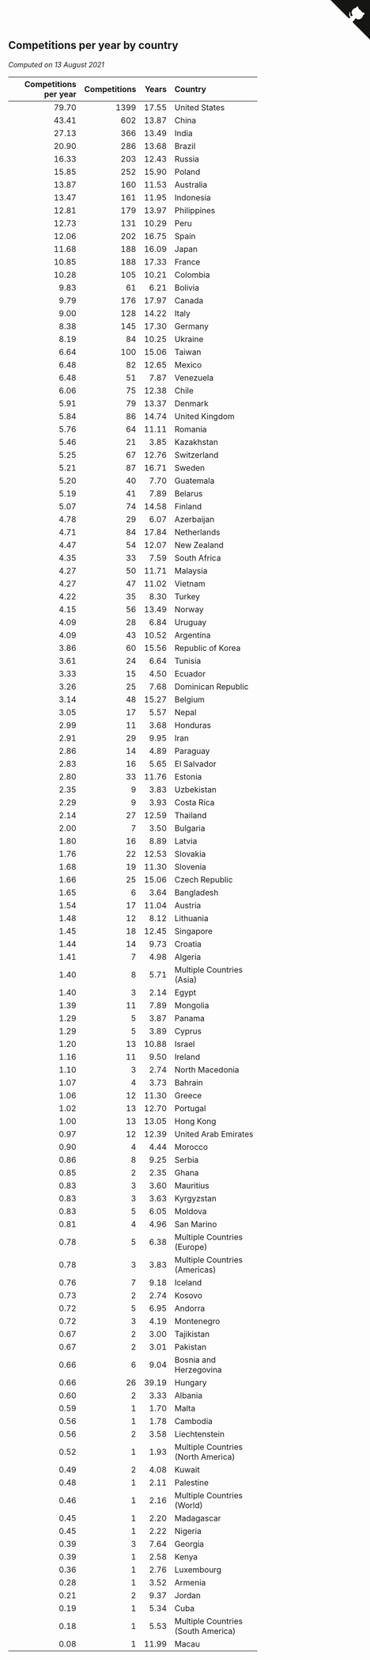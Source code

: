## Competitions per year by country

*Computed on 13 August 2021*

| Competitions per year | Competitions | Years | Country |
| ---: | ---: | ---: | :--- |
| 79.70 | 1399 | 17.55 | United States |
| 43.41 | 602 | 13.87 | China |
| 27.13 | 366 | 13.49 | India |
| 20.90 | 286 | 13.68 | Brazil |
| 16.33 | 203 | 12.43 | Russia |
| 15.85 | 252 | 15.90 | Poland |
| 13.87 | 160 | 11.53 | Australia |
| 13.47 | 161 | 11.95 | Indonesia |
| 12.81 | 179 | 13.97 | Philippines |
| 12.73 | 131 | 10.29 | Peru |
| 12.06 | 202 | 16.75 | Spain |
| 11.68 | 188 | 16.09 | Japan |
| 10.85 | 188 | 17.33 | France |
| 10.28 | 105 | 10.21 | Colombia |
| 9.83 | 61 | 6.21 | Bolivia |
| 9.79 | 176 | 17.97 | Canada |
| 9.00 | 128 | 14.22 | Italy |
| 8.38 | 145 | 17.30 | Germany |
| 8.19 | 84 | 10.25 | Ukraine |
| 6.64 | 100 | 15.06 | Taiwan |
| 6.48 | 82 | 12.65 | Mexico |
| 6.48 | 51 | 7.87 | Venezuela |
| 6.06 | 75 | 12.38 | Chile |
| 5.91 | 79 | 13.37 | Denmark |
| 5.84 | 86 | 14.74 | United Kingdom |
| 5.76 | 64 | 11.11 | Romania |
| 5.46 | 21 | 3.85 | Kazakhstan |
| 5.25 | 67 | 12.76 | Switzerland |
| 5.21 | 87 | 16.71 | Sweden |
| 5.20 | 40 | 7.70 | Guatemala |
| 5.19 | 41 | 7.89 | Belarus |
| 5.07 | 74 | 14.58 | Finland |
| 4.78 | 29 | 6.07 | Azerbaijan |
| 4.71 | 84 | 17.84 | Netherlands |
| 4.47 | 54 | 12.07 | New Zealand |
| 4.35 | 33 | 7.59 | South Africa |
| 4.27 | 50 | 11.71 | Malaysia |
| 4.27 | 47 | 11.02 | Vietnam |
| 4.22 | 35 | 8.30 | Turkey |
| 4.15 | 56 | 13.49 | Norway |
| 4.09 | 28 | 6.84 | Uruguay |
| 4.09 | 43 | 10.52 | Argentina |
| 3.86 | 60 | 15.56 | Republic of Korea |
| 3.61 | 24 | 6.64 | Tunisia |
| 3.33 | 15 | 4.50 | Ecuador |
| 3.26 | 25 | 7.68 | Dominican Republic |
| 3.14 | 48 | 15.27 | Belgium |
| 3.05 | 17 | 5.57 | Nepal |
| 2.99 | 11 | 3.68 | Honduras |
| 2.91 | 29 | 9.95 | Iran |
| 2.86 | 14 | 4.89 | Paraguay |
| 2.83 | 16 | 5.65 | El Salvador |
| 2.80 | 33 | 11.76 | Estonia |
| 2.35 | 9 | 3.83 | Uzbekistan |
| 2.29 | 9 | 3.93 | Costa Rica |
| 2.14 | 27 | 12.59 | Thailand |
| 2.00 | 7 | 3.50 | Bulgaria |
| 1.80 | 16 | 8.89 | Latvia |
| 1.76 | 22 | 12.53 | Slovakia |
| 1.68 | 19 | 11.30 | Slovenia |
| 1.66 | 25 | 15.06 | Czech Republic |
| 1.65 | 6 | 3.64 | Bangladesh |
| 1.54 | 17 | 11.04 | Austria |
| 1.48 | 12 | 8.12 | Lithuania |
| 1.45 | 18 | 12.45 | Singapore |
| 1.44 | 14 | 9.73 | Croatia |
| 1.41 | 7 | 4.98 | Algeria |
| 1.40 | 8 | 5.71 | Multiple Countries (Asia) |
| 1.40 | 3 | 2.14 | Egypt |
| 1.39 | 11 | 7.89 | Mongolia |
| 1.29 | 5 | 3.87 | Panama |
| 1.29 | 5 | 3.89 | Cyprus |
| 1.20 | 13 | 10.88 | Israel |
| 1.16 | 11 | 9.50 | Ireland |
| 1.10 | 3 | 2.74 | North Macedonia |
| 1.07 | 4 | 3.73 | Bahrain |
| 1.06 | 12 | 11.30 | Greece |
| 1.02 | 13 | 12.70 | Portugal |
| 1.00 | 13 | 13.05 | Hong Kong |
| 0.97 | 12 | 12.39 | United Arab Emirates |
| 0.90 | 4 | 4.44 | Morocco |
| 0.86 | 8 | 9.25 | Serbia |
| 0.85 | 2 | 2.35 | Ghana |
| 0.83 | 3 | 3.60 | Mauritius |
| 0.83 | 3 | 3.63 | Kyrgyzstan |
| 0.83 | 5 | 6.05 | Moldova |
| 0.81 | 4 | 4.96 | San Marino |
| 0.78 | 5 | 6.38 | Multiple Countries (Europe) |
| 0.78 | 3 | 3.83 | Multiple Countries (Americas) |
| 0.76 | 7 | 9.18 | Iceland |
| 0.73 | 2 | 2.74 | Kosovo |
| 0.72 | 5 | 6.95 | Andorra |
| 0.72 | 3 | 4.19 | Montenegro |
| 0.67 | 2 | 3.00 | Tajikistan |
| 0.67 | 2 | 3.01 | Pakistan |
| 0.66 | 6 | 9.04 | Bosnia and Herzegovina |
| 0.66 | 26 | 39.19 | Hungary |
| 0.60 | 2 | 3.33 | Albania |
| 0.59 | 1 | 1.70 | Malta |
| 0.56 | 1 | 1.78 | Cambodia |
| 0.56 | 2 | 3.58 | Liechtenstein |
| 0.52 | 1 | 1.93 | Multiple Countries (North America) |
| 0.49 | 2 | 4.08 | Kuwait |
| 0.48 | 1 | 2.11 | Palestine |
| 0.46 | 1 | 2.16 | Multiple Countries (World) |
| 0.45 | 1 | 2.20 | Madagascar |
| 0.45 | 1 | 2.22 | Nigeria |
| 0.39 | 3 | 7.64 | Georgia |
| 0.39 | 1 | 2.58 | Kenya |
| 0.36 | 1 | 2.76 | Luxembourg |
| 0.28 | 1 | 3.52 | Armenia |
| 0.21 | 2 | 9.37 | Jordan |
| 0.19 | 1 | 5.34 | Cuba |
| 0.18 | 1 | 5.53 | Multiple Countries (South America) |
| 0.08 | 1 | 11.99 | Macau |


<a href="https://github.com/jonatanklosko/wca_statistics" class="github-corner" aria-label="View source on Github"><svg width="80" height="80" viewBox="0 0 250 250" style="fill:#151513; color:#fff; position: absolute; top: 0; border: 0; right: 0;" aria-hidden="true"><path d="M0,0 L115,115 L130,115 L142,142 L250,250 L250,0 Z"></path><path d="M128.3,109.0 C113.8,99.7 119.0,89.6 119.0,89.6 C122.0,82.7 120.5,78.6 120.5,78.6 C119.2,72.0 123.4,76.3 123.4,76.3 C127.3,80.9 125.5,87.3 125.5,87.3 C122.9,97.6 130.6,101.9 134.4,103.2" fill="currentColor" style="transform-origin: 130px 106px;" class="octo-arm"></path><path d="M115.0,115.0 C114.9,115.1 118.7,116.5 119.8,115.4 L133.7,101.6 C136.9,99.2 139.9,98.4 142.2,98.6 C133.8,88.0 127.5,74.4 143.8,58.0 C148.5,53.4 154.0,51.2 159.7,51.0 C160.3,49.4 163.2,43.6 171.4,40.1 C171.4,40.1 176.1,42.5 178.8,56.2 C183.1,58.6 187.2,61.8 190.9,65.4 C194.5,69.0 197.7,73.2 200.1,77.6 C213.8,80.2 216.3,84.9 216.3,84.9 C212.7,93.1 206.9,96.0 205.4,96.6 C205.1,102.4 203.0,107.8 198.3,112.5 C181.9,128.9 168.3,122.5 157.7,114.1 C157.9,116.9 156.7,120.9 152.7,124.9 L141.0,136.5 C139.8,137.7 141.6,141.9 141.8,141.8 Z" fill="currentColor" class="octo-body"></path></svg></a><style>.github-corner:hover .octo-arm{animation:octocat-wave 560ms ease-in-out}@keyframes octocat-wave{0%,100%{transform:rotate(0)}20%,60%{transform:rotate(-25deg)}40%,80%{transform:rotate(10deg)}}@media (max-width:500px){.github-corner:hover .octo-arm{animation:none}.github-corner .octo-arm{animation:octocat-wave 560ms ease-in-out}}</style>
